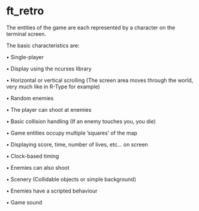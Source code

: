 # ft_retro

The entities of the game are each represented by a character on the terminal screen.

The basic characteristics are:

• Single-player

• Display using the ncurses library

• Horizontal or vertical scrolling (The screen area moves through the world, very much like in R-Type for example)

• Random enemies

• The player can shoot at enemies

• Basic collision handling (If an enemy touches you, you die)

• Game entities occupy multiple ’squares’ of the map

• Displaying score, time, number of lives, etc... on screen

• Clock-based timing

• Enemies can also shoot

• Scenery (Collidable objects or simple background)

• Enemies have a scripted behaviour

• Game sound
